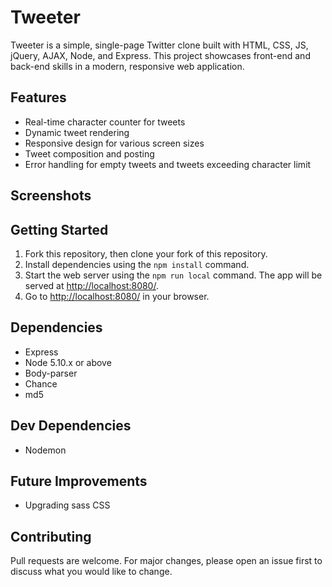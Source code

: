# Tweeter

Tweeter is a simple, single-page Twitter clone built with HTML, CSS, JS, jQuery, AJAX, Node, and Express. This project showcases front-end and back-end skills in a modern, responsive web application.

## Features

- Real-time character counter for tweets
- Dynamic tweet rendering
- Responsive design for various screen sizes
- Tweet composition and posting
- Error handling for empty tweets and tweets exceeding character limit

## Screenshots

## Getting Started

1. Fork this repository, then clone your fork of this repository.
2. Install dependencies using the `npm install` command.
3. Start the web server using the `npm run local` command. The app will be served at <http://localhost:8080/>.
4. Go to <http://localhost:8080/> in your browser.

## Dependencies

- Express
- Node 5.10.x or above
- Body-parser
- Chance
- md5

## Dev Dependencies

- Nodemon

## Future Improvements

- Upgrading sass CSS

## Contributing

Pull requests are welcome. For major changes, please open an issue first to discuss what you would like to change.



